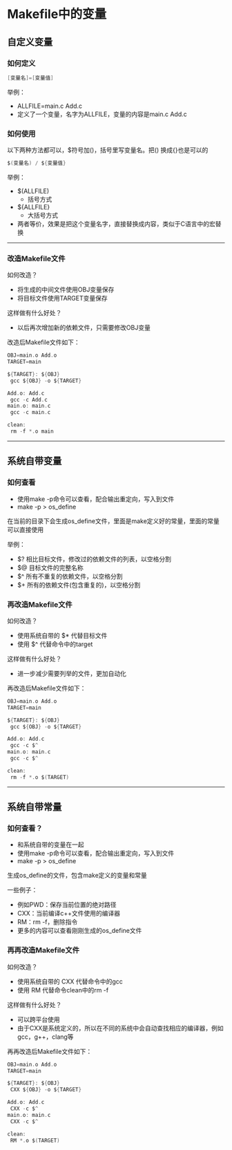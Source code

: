 # Makefile中的变量

## 自定义变量

### 如何定义

``` c
[变量名]=[变量值]
```

举例：

- ALLFILE=main.c Add.c
- 定义了一个变量，名字为ALLFILE，变量的内容是main.c Add.c

### 如何使用

以下两种方法都可以，$符号加()，括号里写变量名。把() 换成{}也是可以的

``` c
$(变量名) / ${变量值} 
```

举例：

- $(ALLFILE)
  - 括号方式
- ${ALLFILE}
  - 大括号方式
- 两者等价，效果是把这个变量名字，直接替换成内容，类似于C语言中的宏替换

---

### 改造Makefile文件

如何改造？

- 将生成的中间文件使用OBJ变量保存
- 将目标文件使用TARGET变量保存

这样做有什么好处？

- 以后再次增加新的依赖文件，只需要修改OBJ变量

改造后Makefile文件如下：

``` c
OBJ=main.o Add.o
TARGET=main

${TARGET}: ${OBJ}
 gcc ${OBJ} -o ${TARGET}

Add.o: Add.c
 gcc -c Add.c
main.o: main.c
 gcc -c main.c

clean:
 rm -f *.o main
```

---

## 系统自带变量

### 如何查看

- 使用make -p命令可以查看，配合输出重定向，写入到文件
- make -p > os_define

在当前的目录下会生成os_define文件，里面是make定义好的常量，里面的常量可以直接使用

举例：

- $? 相比目标文件，修改过的依赖文件的列表，以空格分割
- $@ 目标文件的完整名称
- $^ 所有不重复的依赖文件，以空格分割
- $+ 所有的依赖文件(包含重复的)，以空格分割

### 再改造Makefile文件

如何改造？

- 使用系统自带的 $* 代替目标文件
- 使用 $^ 代替命令中的target

这样做有什么好处？

- 进一步减少需要列举的文件，更加自动化

再改造后Makefile文件如下：

``` c
OBJ=main.o Add.o
TARGET=main

${TARGET}: ${OBJ}
 gcc ${OBJ} -o ${TARGET}

Add.o: Add.c
 gcc -c $^
main.o: main.c
 gcc -c $^

clean:
 rm -f *.o $(TARGET)
```

---

## 系统自带常量

### 如何查看？

- 和系统自带的变量在一起
- 使用make -p命令可以查看，配合输出重定向，写入到文件
- make -p > os_define

生成os_define的文件，包含make定义的变量和常量

一些例子：

- 例如PWD：保存当前位置的绝对路径
- CXX：当前编译c++文件使用的编译器
- RM：rm -f，删除指令
- 更多的内容可以查看刚刚生成的os_define文件

### 再再改造Makefile文件

如何改造？

- 使用系统自带的 CXX 代替命令中的gcc
- 使用 RM 代替命令clean中的rm -f

这样做有什么好处？

- 可以跨平台使用
- 由于CXX是系统定义的，所以在不同的系统中会自动查找相应的编译器，例如gcc，g++，clang等

再再改造后Makefile文件如下：

``` c
OBJ=main.o Add.o
TARGET=main

${TARGET}: ${OBJ}
 CXX ${OBJ} -o ${TARGET}

Add.o: Add.c
 CXX -c $^
main.o: main.c
 CXX -c $^

clean:
 RM *.o $(TARGET)

```
